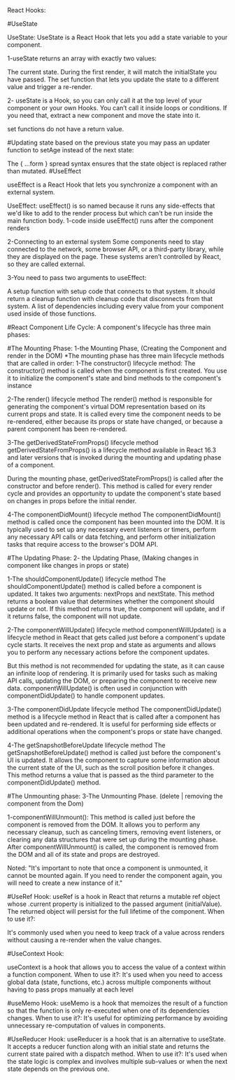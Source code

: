 React Hooks: 

#UseState

UseState: UseState is a React Hook that lets you add a state variable to your component.

1-useState returns an array with exactly two values:

The current state. During the first render, it will match the initialState you have passed.
The set function that lets you update the state to a different value and trigger a re-render.

2- useState is a Hook, so you can only call it at the top level of your component or your own Hooks. You can’t call it inside loops or conditions. If you need that, extract a new component and move the state into it.

set functions do not have a return value.

#Updating state based on the previous state 
you may pass an updater function to setAge instead of the next state:


 The { ...form } spread syntax ensures that the state object is replaced rather than mutated.
#UseEffect

useEffect is a React Hook that lets you synchronize a component with an external system.



UseEffect: useEffect() is so named because it runs any side-effects that we'd like to add to the render process but which can't be run inside the main function body. 
1-code inside useEffect() runs after the component renders

2-Connecting to an external system 
Some components need to stay connected to the network, some browser API, or a third-party library, while they are displayed on the page. These systems aren’t controlled by React, so they are called external.

3-You need to pass two arguments to useEffect:

A setup function with setup code that connects to that system.
It should return a cleanup function with cleanup code that disconnects from that system.
A list of dependencies including every value from your component used inside of those functions.


#React Component Life Cycle:
A component's lifecycle has three main phases: 

#The Mounting Phase:
1-the Mounting Phase, (Creating the Component and render in the DOM)
*The mounting phase has three main lifecycle methods that are called in order:
1-The constructor() lifecycle method:
The constructor() method is called when the component is first created. You use it to initialize the component's state and bind methods to the component's instance

2-The render() lifecycle method
The render() method is responsible for generating the component's virtual DOM representation based on its current props and state. It is called every time the component needs to be re-rendered, either because its props or state have changed, or because a parent component has been re-rendered.

3-The getDerivedStateFromProps() lifecycle method
getDerivedStateFromProps() is a lifecycle method available in React 16.3 and later versions that is invoked during the mounting and updating phase of a component.

During the mounting phase, getDerivedStateFromProps() is called after the constructor and before render(). This method is called for every render cycle and provides an opportunity to update the component's state based on changes in props before the initial render.

4-The componentDidMount() lifecycle method
The componentDidMount() method is called once the component has been mounted into the DOM. It is typically used to set up any necessary event listeners or timers, perform any necessary API calls or data fetching, and perform other initialization tasks that require access to the browser's DOM API.



#The Updating Phase:
2- the Updating Phase, (Making changes in component like changes in props or state)

1-The shouldComponentUpdate() lifecycle method
The shouldComponentUpdate()  method is called before a component is updated. It takes two arguments: nextProps and nextState. This method returns a boolean value that determines whether the component should update or not. If this method returns true, the component will update, and if it returns false, the component will not update.

2-The componentWillUpdate() lifecycle method
componentWillUpdate() is a lifecycle method in React that gets called just before a component's update cycle starts. It receives the next prop and state as arguments and allows you to perform any necessary actions before the component updates.

But this method is not recommended for updating the state, as it can cause an infinite loop of rendering. It is primarily used for tasks such as making API calls, updating the DOM, or preparing the component to receive new data. componentWillUpdate() is often used in conjunction with componentDidUpdate() to handle component updates.


3-The componentDidUpdate lifecycle method
The componentDidUpdate() method is a lifecycle method in React that is called after a component has been updated and re-rendered. It is useful for performing side effects or additional operations when the component's props or state have changed.

4-The getSnapshotBeforeUpdate lifecycle method
The getSnapshotBeforeUpdate() method is called just before the component's UI is updated. It allows the component to capture some information about the current state of the UI, such as the scroll position before it changes. This method returns a value that is passed as the third parameter to the componentDidUpdate() method.


#The Unmounting phase:
3-The Unmounting Phase. (delete | removing the component from the Dom)

1-componentWillUnmount(): This method is called just before the component is removed from the DOM. It allows you to perform any necessary cleanup, such as canceling timers, removing event listeners, or clearing any data structures that were set up during the mounting phase.
After componentWillUnmount() is called, the component is removed from the DOM and all of its state and props are destroyed.

Noted: "It's important to note that once a component is unmounted, it cannot be mounted again. If you need to render the component again, you will need to create a new instance of it."


#UseRef Hook:
useRef is a hook in React that returns a mutable ref object whose .current property is initialized to the passed argument (initialValue). The returned object will persist for the full lifetime of the component.
When to use it?: 

It's commonly used when you need to keep track of a value across renders without causing a re-render when the value changes.




#UseContext Hook:

useContext is a hook that allows you to access the value of a context within a function component.
When to use it?:
 It's used when you need to access global data (state, functions, etc.) across multiple components without having to pass props manually at each level



#useMemo Hook:
useMemo is a hook that memoizes the result of a function so that the function is only re-executed when one of its dependencies changes.
When to use it?: It's useful for optimizing performance by avoiding unnecessary re-computation of values in components.



#UseReducer Hook:
useReducer is a hook that is an alternative to useState. It accepts a reducer function along with an initial state and returns the current state paired with a dispatch method.
When to use it?: It's used when the state logic is complex and involves multiple sub-values or when the next state depends on the previous one.

